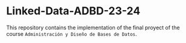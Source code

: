 # Linked-Data-ADBD-23-24
This repository contains the implementation of the final proyect of the course `Administración y Diseño de Bases de Datos`.
